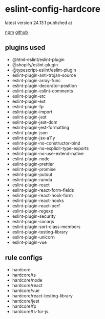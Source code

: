 # eslint-config-hardcore

latest version 24.13.1 published at

[npm](https://www.npmjs.com/package/eslint-config-hardcore)
[github](https://github.com/EvgenyOrekhov/eslint-config-hardcore)

## plugins used

- @html-eslint/eslint-plugin
- @shopify/eslint-plugin
- @typescript-eslint/eslint-plugin
- eslint-plugin-anti-trojan-source
- eslint-plugin-array-func
- eslint-plugin-decorator-position
- eslint-plugin-eslint-comments
- eslint-plugin-etc
- eslint-plugin-ext
- eslint-plugin-fp
- eslint-plugin-import
- eslint-plugin-jest
- eslint-plugin-jest-dom
- eslint-plugin-jest-formatting
- eslint-plugin-json
- eslint-plugin-jsx-a11y
- eslint-plugin-no-constructor-bind
- eslint-plugin-no-explicit-type-exports
- eslint-plugin-no-use-extend-native
- eslint-plugin-node
- eslint-plugin-prettier
- eslint-plugin-promise
- eslint-plugin-putout
- eslint-plugin-ramda
- eslint-plugin-react
- eslint-plugin-react-form-fields
- eslint-plugin-react-hook-form
- eslint-plugin-react-hooks
- eslint-plugin-react-perf
- eslint-plugin-regexp
- eslint-plugin-security
- eslint-plugin-sonarjs
- eslint-plugin-sort-class-members
- eslint-plugin-testing-library
- eslint-plugin-unicorn
- eslint-plugin-vue

## rule configs

- hardcore
- hardcore/ts
- hardcore/node
- hardcore/react
- hardcore/vue
- hardcore/react-testing-library
- hardcore/jest
- hardcore/fp
- hardcore/ts-for-js
